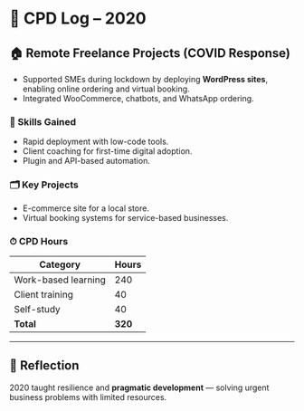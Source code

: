 # 📅 CPD Log – 2020

## 🏠 Remote Freelance Projects (COVID Response)
- Supported SMEs during lockdown by deploying **WordPress sites**, enabling online ordering and virtual booking.
- Integrated WooCommerce, chatbots, and WhatsApp ordering.

### 🔧 Skills Gained
- Rapid deployment with low-code tools.
- Client coaching for first-time digital adoption.
- Plugin and API-based automation.

### 🗂 Key Projects
- E-commerce site for a local store.
- Virtual booking systems for service-based businesses.

### ⏱ CPD Hours
| Category | Hours |
|----------|-------|
| Work-based learning | 240 |
| Client training | 40 |
| Self-study | 40 |
| **Total** | **320** |

---

## 🧠 Reflection
2020 taught resilience and **pragmatic development** — solving urgent business problems with limited resources.
